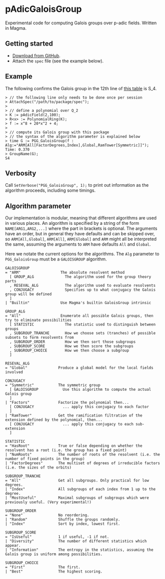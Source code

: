 # pAdicGaloisGroup

Experimental code for computing Galois groups over p-adic fields. Written in Magma.

## Getting started
* [Download from GitHub](https://github.com/cjdoris/pAdicGaloisGroup).
* Attach the `spec` file (see the example below).

## Example

The following confirms the Galois group in the 12th line of [this table](http://hobbes.la.asu.edu/LocalFields/basic-table.cgi?prime=2&degree=8) is S_4.

```
> // the following line only needs to be done once per session
> AttachSpec("/path/to/package/spec");
>
> // define a polynomial over Q_2
> K := pAdicField(2,100);
> R<x> := PolynomialRing(K);
> f := x^8 + 20*x^2 + 4;
>
> // compute its Galois group with this package
> // the syntax of the algorithm parameter is explained below
> time G := PGG_GaloisGroup(f : Alg:="ARM[All[FactorDegrees,Index],Global,RamTower[Symmetric]]");
Time: 0.370
> GroupName(G);
S4
```

## Verbosity

Call `SetVerbose("PGG_GaloisGroup", 1);` to print out information as the algorithm proceeds, including some timings.

## Algorithm parameter

Our implementation is modular, meaning that different algorithms are used in various places. An algorithm is specified by a string of the form `NAME[ARG1,ARG2,...]` where the part in brackets is optional. The arguments have an order, but in general they have defaults and can be skipped over, so `ARM[All,Global]`, `ARM[All]`, `ARM[Global]` and `ARM` might all be interpreted the same, assuming the arguments to `ARM` have defaults `All` and `Global`.

Here we notate the current options for the algorithms. The `Alg` parameter to `PGG_GaloisGroup` must be a `GALOISGROUP` algorithm.

```
GALOISGROUP
= "ARM"                  The absolute resolvent method
  [ GROUP_ALG              The algorithm used for the group theory parts
  , RESEVAL_ALG            The algorithm used to evaluate resolvents
  , CONJUGACY              Specifies up to what conjugacy the Galois group will be defined
  ]
| "Builtin"              Use Magma's builtin GaloisGroup intrinsic

GROUP_ALG
= "All"                  Enumerate all possible Galois groups, then try to eliminate possibilities
  [ STATISTIC              The statistic used to distinguish between groups
  , SUBGROUP_TRANCHE       How we choose sets (tranches) of possible subsets to form resolvents from
  , SUBGROUP_ORDER         How we then sort those subgroups
  , SUBGROUP_SCORE         How we then score the subgroups
  , SUBGROUP_CHOICE        How we then choose a subgroup
  ]

RESEVAL_ALG
= "Global"              Produce a global model for the local fields involved

CONJUGACY
= "Symmetric"           The symmetric group
  [ GALOISGROUP           Use this algorithm to compute the actual Galois group
  ]
| "Factors"             Factorize the polynomial then...
  [ CONJUGACY             ... apply this conjugacy to each factor
  ]
| "RamTower"            Get the ramification filtration of the extension defined by the polynomial, then...
  [ CONJUGACY             ... apply this conjugacy to each sub-extension
  ]

STATISTIC
= "HasRoot"             True or false depending on whether the resolvent has a root (i.e. the group has a fixed point)
| "NumRoots"            The number of roots of the resolvent (i.e. the number of fixed points in the group)
| "FactorDegrees"       The multiset of degrees of irreducible factors (i.e. the sizes of the orbits)

SUBGROUP_TRANCHE
= "All"                 Get all subgroups. Only practical for low degrees.
| "Index"               All subgroups of each index from 1 up to the degree.
| "MostUseful"          Maximal subgroups of subgroups which were previously useful. (Very experimental!)

SUBGROUP_ORDER
= "None"                No reordering.
| "Random"              Shuffle the groups randomly.
| "Index"               Sort by index, lowest first.

SUBGROUP_SCORE
= "IsUseful"            1 if useful, -1 if not.
| "Diversity"           The number of different statistics which appear.
| "Information"         The entropy in the statistics, assuming the Galois group is uniform among possibilities.

SUBGROUP_CHOICE
= "First"               The first.
| "Best"                The highest scoring.
```
